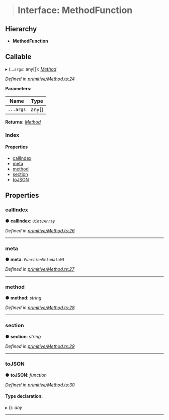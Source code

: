 > # Interface: MethodFunction

## Hierarchy

* **MethodFunction**

## Callable

▸ (...`args`: any[]): *[Method](../classes/_primitive_method_.method.md)*

*Defined in [primitive/Method.ts:24](https://github.com/polkadot-js/api/blob/ffe1c71/packages/types/src/primitive/Method.ts#L24)*

**Parameters:**

Name | Type |
------ | ------ |
`...args` | any[] |

**Returns:** *[Method](../classes/_primitive_method_.method.md)*

### Index

#### Properties

* [callIndex](_primitive_method_.methodfunction.md#callindex)
* [meta](_primitive_method_.methodfunction.md#meta)
* [method](_primitive_method_.methodfunction.md#method)
* [section](_primitive_method_.methodfunction.md#section)
* [toJSON](_primitive_method_.methodfunction.md#tojson)

## Properties

###  callIndex

● **callIndex**: *`Uint8Array`*

*Defined in [primitive/Method.ts:26](https://github.com/polkadot-js/api/blob/ffe1c71/packages/types/src/primitive/Method.ts#L26)*

___

###  meta

● **meta**: *`FunctionMetadataV5`*

*Defined in [primitive/Method.ts:27](https://github.com/polkadot-js/api/blob/ffe1c71/packages/types/src/primitive/Method.ts#L27)*

___

###  method

● **method**: *string*

*Defined in [primitive/Method.ts:28](https://github.com/polkadot-js/api/blob/ffe1c71/packages/types/src/primitive/Method.ts#L28)*

___

###  section

● **section**: *string*

*Defined in [primitive/Method.ts:29](https://github.com/polkadot-js/api/blob/ffe1c71/packages/types/src/primitive/Method.ts#L29)*

___

###  toJSON

● **toJSON**: *function*

*Defined in [primitive/Method.ts:30](https://github.com/polkadot-js/api/blob/ffe1c71/packages/types/src/primitive/Method.ts#L30)*

#### Type declaration:

▸ (): *any*

___